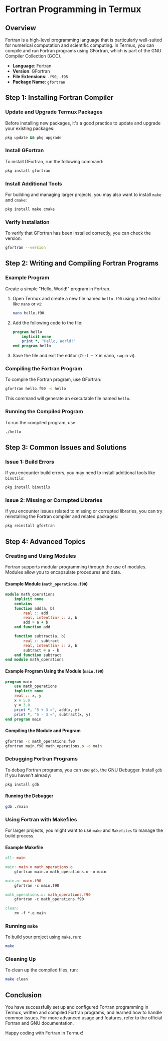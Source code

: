# Fortran Programming in Termux

## Overview
Fortran is a high-level programming language that is particularly well-suited for numerical computation and scientific computing. In Termux, you can compile and run Fortran programs using GFortran, which is part of the GNU Compiler Collection (GCC).

- **Language**: Fortran
- **Version**: GFortran
- **File Extensions**: `.f90`, `.f95`
- **Package Name**: `gfortran`

## Step 1: Installing Fortran Compiler

### Update and Upgrade Termux Packages
Before installing new packages, it's a good practice to update and upgrade your existing packages:
```sh
pkg update && pkg upgrade
```

### Install GFortran
To install GFortran, run the following command:
```sh
pkg install gfortran
```

### Install Additional Tools
For building and managing larger projects, you may also want to install `make` and `cmake`:
```sh
pkg install make cmake
```

### Verify Installation
To verify that GFortran has been installed correctly, you can check the version:
```sh
gfortran --version
```

## Step 2: Writing and Compiling Fortran Programs

### Example Program
Create a simple "Hello, World!" program in Fortran.

1. Open Termux and create a new file named `hello.f90` using a text editor like `nano` or `vi`:
    ```sh
    nano hello.f90
    ```

2. Add the following code to the file:
    ```fortran
    program hello
        implicit none
        print *, "Hello, World!"
    end program hello
    ```

3. Save the file and exit the editor (`Ctrl + X` in nano, `:wq` in vi).

### Compiling the Fortran Program
To compile the Fortran program, use GFortran:
```sh
gfortran hello.f90 -o hello
```

This command will generate an executable file named `hello`.

### Running the Compiled Program
To run the compiled program, use:
```sh
./hello
```

## Step 3: Common Issues and Solutions

### Issue 1: Build Errors
If you encounter build errors, you may need to install additional tools like `binutils`:
```sh
pkg install binutils
```

### Issue 2: Missing or Corrupted Libraries
If you encounter issues related to missing or corrupted libraries, you can try reinstalling the Fortran compiler and related packages:
```sh
pkg reinstall gfortran
```

## Step 4: Advanced Topics

### Creating and Using Modules
Fortran supports modular programming through the use of modules. Modules allow you to encapsulate procedures and data.

#### Example Module (`math_operations.f90`)
```fortran
module math_operations
    implicit none
    contains
    function add(a, b)
        real :: add
        real, intent(in) :: a, b
        add = a + b
    end function add

    function subtract(a, b)
        real :: subtract
        real, intent(in) :: a, b
        subtract = a - b
    end function subtract
end module math_operations
```

#### Example Program Using the Module (`main.f90`)
```fortran
program main
    use math_operations
    implicit none
    real :: x, y
    x = 5.0
    y = 3.0
    print *, "5 + 3 =", add(x, y)
    print *, "5 - 3 =", subtract(x, y)
end program main
```

#### Compiling the Module and Program
```sh
gfortran -c math_operations.f90
gfortran main.f90 math_operations.o -o main
```

### Debugging Fortran Programs
To debug Fortran programs, you can use `gdb`, the GNU Debugger. Install `gdb` if you haven't already:
```sh
pkg install gdb
```

#### Running the Debugger
```sh
gdb ./main
```

### Using Fortran with Makefiles
For larger projects, you might want to use `make` and `Makefiles` to manage the build process.

#### Example Makefile
```makefile
all: main

main: main.o math_operations.o
    gfortran main.o math_operations.o -o main

main.o: main.f90
    gfortran -c main.f90

math_operations.o: math_operations.f90
    gfortran -c math_operations.f90

clean:
    rm -f *.o main
```

### Running `make`
To build your project using `make`, run:
```sh
make
```

### Cleaning Up
To clean up the compiled files, run:
```sh
make clean
```

## Conclusion
You have successfully set up and configured Fortran programming in Termux, written and compiled Fortran programs, and learned how to handle common issues. For more advanced usage and features, refer to the official Fortran and GNU documentation.

Happy coding with Fortran in Termux!